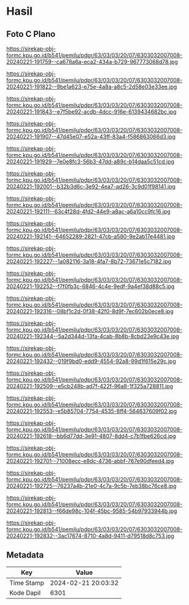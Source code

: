 # Hasil

## Foto C Plano

https://sirekap-obj-formc.kpu.go.id/b541/pemilu/pdpr/63/03/03/20/07/6303032007008-20240221-191759--ca678a6a-eca2-434a-b729-967773068d78.jpg

https://sirekap-obj-formc.kpu.go.id/b541/pemilu/pdpr/63/03/03/20/07/6303032007008-20240221-191822--9be1a623-e75e-4a8a-a8c5-2d58e03e33ee.jpg

https://sirekap-obj-formc.kpu.go.id/b541/pemilu/pdpr/63/03/03/20/07/6303032007008-20240221-191843--e7f5be92-acdb-4dcc-916e-6139434682bc.jpg

https://sirekap-obj-formc.kpu.go.id/b541/pemilu/pdpr/63/03/03/20/07/6303032007008-20240221-191907--47d45e07-e52a-43ff-83a4-f586863066d3.jpg

https://sirekap-obj-formc.kpu.go.id/b541/pemilu/pdpr/63/03/03/20/07/6303032007008-20240221-191929--7e0e8fc3-56b3-47dd-a89c-b14daa5c51cd.jpg

https://sirekap-obj-formc.kpu.go.id/b541/pemilu/pdpr/63/03/03/20/07/6303032007008-20240221-192001--b32b3d6c-3e92-4ea7-ad26-3c9d01f98141.jpg

https://sirekap-obj-formc.kpu.go.id/b541/pemilu/pdpr/63/03/03/20/07/6303032007008-20240221-192111--63c4f28d-4fd2-44e9-a8ac-a6a10cc9fc16.jpg

https://sirekap-obj-formc.kpu.go.id/b541/pemilu/pdpr/63/03/03/20/07/6303032007008-20240221-192141--64652289-2821-47cb-a580-9e2ab17e4481.jpg

https://sirekap-obj-formc.kpu.go.id/b541/pemilu/pdpr/63/03/03/20/07/6303032007008-20240221-192227--1a082116-3a18-4fa7-8b72-73671e5c7182.jpg

https://sirekap-obj-formc.kpu.go.id/b541/pemilu/pdpr/63/03/03/20/07/6303032007008-20240221-192252--f7f0fb3c-6846-4c4e-9edf-9a4ef38d88c5.jpg

https://sirekap-obj-formc.kpu.go.id/b541/pemilu/pdpr/63/03/03/20/07/6303032007008-20240221-192316--08bf1c2d-0f38-42f0-8d9f-7ec602b0ece8.jpg

https://sirekap-obj-formc.kpu.go.id/b541/pemilu/pdpr/63/03/03/20/07/6303032007008-20240221-192344--5a2d344d-13fa-4cab-8b8b-8cbd23e9c43e.jpg

https://sirekap-obj-formc.kpu.go.id/b541/pemilu/pdpr/63/03/03/20/07/6303032007008-20240221-192432--019f9bd0-edd9-4554-92a8-99d1f615e29c.jpg

https://sirekap-obj-formc.kpu.go.id/b541/pemilu/pdpr/63/03/03/20/07/6303032007008-20240221-192509--e5cb248b-ad7f-422f-96a8-1f325a728811.jpg

https://sirekap-obj-formc.kpu.go.id/b541/pemilu/pdpr/63/03/03/20/07/6303032007008-20240221-192553--e5b85704-7754-4535-8ff4-564637609f02.jpg

https://sirekap-obj-formc.kpu.go.id/b541/pemilu/pdpr/63/03/03/20/07/6303032007008-20240221-192618--bb6d77dd-3e91-4807-8dd4-c7b1fbe626cd.jpg

https://sirekap-obj-formc.kpu.go.id/b541/pemilu/pdpr/63/03/03/20/07/6303032007008-20240221-192701--71008ecc-e8dc-4736-abbf-767e90dfeed4.jpg

https://sirekap-obj-formc.kpu.go.id/b541/pemilu/pdpr/63/03/03/20/07/6303032007008-20240221-192725--76237a4b-21e0-4c7a-9c5b-7eb38bc76ce8.jpg

https://sirekap-obj-formc.kpu.go.id/b541/pemilu/pdpr/63/03/03/20/07/6303032007008-20240221-192813--f66de98c-104f-45bc-9585-54b97933944b.jpg

https://sirekap-obj-formc.kpu.go.id/b541/pemilu/pdpr/63/03/03/20/07/6303032007008-20240221-192832--3ac17674-8710-4a8d-9411-d79518d8c753.jpg


## Metadata

| Key        | Value               |
| ---------- | ------------------- |
| Time Stamp | 2024-02-21 20:03:32 |
| Kode Dapil | 6301                |



